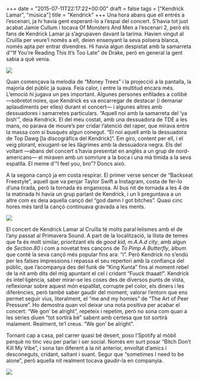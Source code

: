 +++
date = "2015-07-11T22:17:22+00:00"
draft = false
tags = ["Kendrick Lamar", "música"]
title = "Kendrick"
+++
Una hora abans que ell entrés a l’escenari, ja hi havia gent esperant-lo a l’espai del concert. S’havia tot just acabat Jamie Cullum i tocava Of Monsters And Men a l’escenari 2, però els fans de Kendrick Lamar ja s’agrupaven davant la tarima. Havien vingut al Cruïlla per veure’l només a ell, deien ensenyant la seva polsera blanca, només apta per entrar divendres. Hi havia algun despistat amb la samarreta d’“If You’re Reading This It’s Too Late” de Drake, però en general la gent sabia a què venia.

<!-- more -->

<img class="pImageRight" src="https://41.media.tumblr.com/78c904557263305e7e91b9803bd68d6e/tumblr_inline_nrdh69uZET1rf46cf_540.jpg" />

Quan començava la melodia de “Money Trees” i la projecció a la pantalla, la majoria del públic ja suava. Feia calor, i entre la multitud encara més. L’emoció hi jugava un pes important. Algunes persones enfilades a collibè —sobretot noies, que Kendrick es va encarregar de destacar (i demanar aplaudiments per elles) durant el concert— i algunes altres amb dessuadores i samarretes particulars. “Aquell noi amb la samarreta del ‘ya bish’”, deia Kendrick. El del meu costat, amb una dessuadora de TDE a les mans, no parava de moure’s per cridar l’atenció del raper, que mirava entre la massa com si busqués algun conegut. “El noi aquell amb la dessuadora de Top Dawg [la discogràfica del Kendrick]”. Em giro, content per ell, i el veig plorant, eixugant-se les llàgrimes amb la dessuadora negra. Els del voltant —abans del concert s’havia presentat en anglès a un grup de nord-americans— el miraven amb un somriure a la boca i una mà tímida a la seva espatlla. El meme d’“I feel you, bro”? Doncs això.

A la segona cançó ja em costa respirar. El primer verse sencer de “Backseat Freestyle”, aquell que va penjar Taylor Swift a Instagram, costa de fer-lo d’una tirada, però la tornada és enganxosa. Al bus nit de tornada a les 4 de la matinada hi havia un grup parlant de Kendrick, i un li preguntava a un altre com es deia aquella cançó del “god damn I got bitches”. Quasi cinc hores més tard la cançó continuava gravada a les ments.

<img class="pImageRight" src="http://40.media.tumblr.com/d507abda05738c17825bb394c615959a/tumblr_nrdhtc4V8T1uwbrwmo1_1280.jpg" />

El concert de Kendrick Lamar al Cruïlla té molts paral·lelismes amb el de l’any passat al Primavera Sound. A part de la localització, la llista de temes que fa és molt similar, prioritzant els de _good kid, m.A.A.d city_, amb algun de _Section.80_ i com a novetat tres cançons de _To Pimp A Butterfly_, àlbum que conté la seva cançó més popular fins ara: “i”. Però Kendrick no s’endú per les falses impressions i repassa el seu repertori amb la confiança del públic, que l’acompanya des del funk de “King Kunta” fins al moment rebel de la nit amb dits del mig apuntant el cel i cridant “Fuuck thaaat!”. Kendrick és intel·ligència, saber mirar-se les coses des de diversos punts de vista, reflexionar sobre aquest món espatllat, corrupte pel color, els diners i les diferències, però també saber gaudir del moment, valorar l’entorn que ens permet seguir vius, literalment, el “me and my homies” de “The Art of Peer Pressure”. Ho demostra quan vol deixar una nota positiva per acabar el concert: “We gon’ be alright”, repeteix i repetim, però no sona com quan a les sèries diuen “tot sortirà bé” sabent amb certesa que tot sortirà malament. Realment, te’l creus. “We gon’ be alright”.

Tornant cap a casa, pel carrer quasi bé desert, poso l’Spotify al mòbil perquè no tinc veu per parlar i ser social. Només em surt posar “Bitch Don’t Kill My Vibe”, i sona tan diferent a la nit anterior, envoltat d’amics i desconeguts, cridant, saltant i suant. Segur que “sometimes I need to be alone”, però aquella nit realment tocava gaudir-la en companyia.

<img id="splash" src="https://36.media.tumblr.com/30da0bba14be687af250edd7a975efd9/tumblr_nrdgukP6Bm1u00ofno1_1280.jpg"/>